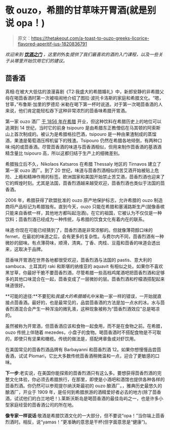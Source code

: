 # 敬 ouzo，希腊的甘草味开胃酒(就是别说 opa！)

> 原文：<https://thetakeout.com/a-toast-to-ouzo-greeks-licorice-flavored-aperitif-jus-1820836791>

*欢迎来到* [***饮酒之门***](https://thetakeout.com/c/gateways-to-drinkery) *，这里的*外卖*提供了我们最喜欢的酒的入门课程，以及一些关于从哪里开始饮用它们的建议。*



## 茴香酒

真相:在被大大低估的浪漫喜剧《T2:我盛大的希腊婚礼》中，新郎安静的非希腊父母在喝茴香酒时第一次被喧闹地介绍了图拉·波托卡洛斯的家庭和希腊文化。“嗯，甘草，”布鲁斯·加里的罗德尼·米勒在喝下第一杯时说道。对于第一次喝茴香酒的人来说，他们肯定能轻松吞下这种非常浓烈的茴香味希腊开胃酒。

第一家 ouzo 酒厂 [于 1856 年在希腊](http://thegreekchef.us/ingredients/ingredients-and-history/item/502-history-of-ouzo.html) 开业，但这种饮料在希腊历史上的地位可以追溯到 14 世纪，当时它的前身 tsipouro 是由希腊东正教僧侣在马其顿的阿索斯山上首次制成的。被认为是希腊格拉巴酒，tsipouro 是一种由果渣制成的蒸馏酒，果渣是葡萄酒压榨机留下的残渣。Tsipouro 仍然在希腊各地倾倒，有两种口味:纯的或茴香酒。尽管茴香酒的味道与茴香酒相似，但用来制作茴香酒的基酒酒精含量比 tsipouro 高，所以这都归结于生产上的细微差别。

希腊独立后不久，Nikolaos Katsaros 在希腊 Thessaly 地区的 Tirnavos 建立了第一家 ouzo 酒厂。到了 20 世纪，味道与茴香烈酒相似的苦艾酒开始被贴上危险、上瘾和精神作用的标签。欧洲国家和美国开始禁止苦艾酒，茴香烈酒也迎来了它的辉煌时刻。尤其是法国，茴香烈酒越来越受欢迎，茴香烈酒也类似于法国的茴香酒。

2006 年，希腊获得了欧盟批准的 ouzo 原产地保护标志，允许希腊的 ouzo 制造商将产品标记为希腊独有。直到今天，ouzo 只能在希腊和塞浦路斯生产(就像香槟只能来自香槟一样，其他地方都叫起泡酒)。在它的祖国，它被认为不仅仅是一种饮料；茴香烈酒已经成为一种传统，与希腊的饮食文化有着内在的联系。

味道:你现在可能已经猜到了，茴香烈酒是非常浓郁的。但就像薄荷醇口味的 fernet，在最初的味道之后，会有更多的复杂性。与费尔内不同，茴香烈酒有一种微妙的甜味。有点薄荷味，顺滑，清爽。丁香、肉桂、豆蔻和茴香的味道会透出来，这取决于品牌。

茴香味开胃酒在世界各地都很受欢迎，茴香烈酒与法国的 pastis、意大利的 sambuca、土耳其的 raki 和斯堪的纳维亚的 aquavit 有相似之处。如果你不喜欢黑甘草，你最好干脆不要茴香烈酒，尽管希腊一些高档鸡尾酒吧把茴香烈酒和足够多的其他口味混合在一起，茴香变成了一层微妙的层。茴香烈酒和柠檬酒搭配起来味道很好。

**可能的途径:**不要犯和*我盛大的希腊婚礼*中米勒一家一样的错误，一开始就直接点茴香酒。最好的，也是最常见的，品尝茴香酒的方法是加一点水的冰。水与茴香烈酒混合会产生一种浑浊的微乳液，这种现象被称为“茴香烈酒效应”总是喝凉的。

虽然被称为开胃酒，但茴香酒应该和食物一起食用，而不是在食物之前。在希腊，ouzo 传统上伴随着 mezedes，小盘子的食物。喝茴香酒时不搭配食物是不可取的，即使只有坚果和橄榄。传统的做法是，搭配烤章鱼或对虾饮用。

在美国常见的茴香烈酒品牌有 Barbayanni 和茴香烈酒 12。如果你想慢慢品尝茴香酒，试试 Plomari，它比大多数传统茴香酒稍微温和一点，迎合了更敏感的口味。

**下一步**:老实说，在美国你能探索的茴香烈酒只有这么多。要想获得茴香烈酒的完整文化体验，你必须去希腊旅行，在那里，即使是小酒吧和酒馆也提供各种各样的茴香烈酒。你仍然可以参观提尔纳沃斯最初的 ouzo 酿酒厂。，雅典历史最悠久的酿酒厂，开业于 1909 年，是任何到希腊旅游的酒精爱好者必去的地方(除了茴香酒，试试他们的白兰地吧！).莱斯沃斯岛是喝茴香酒的最佳岛屿之一，也是许多小型家庭经营的茴香酒公司的所在地。

**像专家一样说话**:敬酒是希腊饮酒文化的一大部分，但不要说“opa！”当你端上茴香烈酒时。相反，说“yamas！”更准确的意思是干杯(但字面意思是“健康”)。
